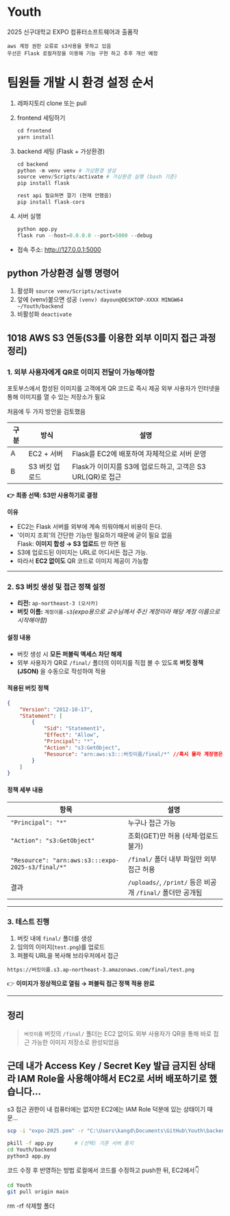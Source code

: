 # Youth

2025 신구대학교 EXPO 컴퓨터소프트웨어과 출품작

```0904 메모
aws 계정 권한 오류로 s3사용을 못하고 있음
우선은 Flask 로컬저장을 이용해 기능 구현 하고 추후 개선 예정
```

# 팀원들 개발 시 환경 설정 순서

1.  레파지토리 clone 또는 pull
2.  frontend 세팅하기
    ```py
    cd frontend
    yarn install
    ```
3.  backend 세팅 (Flask + 가상환경)

    ```py
    cd backend
    python -m venv venv # 가상환경 생성
    source venv/Scripts/activate # 가상환경 실행 (bash 기준)
    pip install flask
    ```

    ```py
    rest api 필요하면 깔기 (현재 안했음)
    pip install flask-cors
    ```

4.  서버 실행
    ```py
    python app.py
    flask run --host=0.0.0.0 --port=5000 --debug
    ```

-   접속 주소: http://127.0.0.1:5000

## python 가상환경 실행 명령어

1. 활성화
   `source venv/Scripts/activate`
2. 앞에 (venv)붙으면 성공 `(venv) dayoun@DESKTOP-XXXX MINGW64 ~/Youth/backend`
3. 비활성화
   `deactivate`

## 1018 AWS S3 연동(S3를 이용한 외부 이미지 접근 과정 정리)

### 1. 외부 사용자에게 QR로 이미지 전달이 가능해야함

포토부스에서 합성된 이미지를 고객에게 QR 코드로 즉시 제공
외부 사용자가 인터넷을 통해 이미지를 열 수 있는 저장소가 필요

처음에 두 가지 방안을 검토했음

| 구분 | 방식           | 설명                                                       |
| ---- | -------------- | ---------------------------------------------------------- |
| A    | EC2 + 서버     | Flask를 EC2에 배포하여 자체적으로 서버 운영                |
| B    | S3 버킷 업로드 | Flask가 이미지를 S3에 업로드하고, 고객은 S3 URL(QR)로 접근 |

**👉 최종 선택: S3만 사용하기로 결정**

**이유**

-   EC2는 Flask 서버를 외부에 계속 띄워야해서 비용이 든다.
-   '이미지 조회'의 간단한 기능만 필요하기 때문에 굳이 필요 없음<br>
    Flask: **이미지 합성 → S3 업로드** 만 하면 됨
-   S3에 업로드된 이미지는 URL로 어디서든 접근 가능.
-   따라서 **EC2 없이도** QR 코드로 이미지 제공이 가능함

---

### 2. S3 버킷 생성 및 접근 정책 설정

-   **리전:** `ap-northeast-3 (오사카)`
-   **버킷 이름:** `계정이름-s3`_(expo용으로 교수님께서 주신 계정이라 해당 계정 이름으로 시작해야함)_

#### 설정 내용

-   버킷 생성 시 **모든 퍼블릭 액세스 차단 해제**
-   외부 사용자가 QR로 `/final/` 폴더의 이미지를 직접 볼 수 있도록
    **버킷 정책(JSON)** 을 수동으로 작성하여 적용

#### 적용된 버킷 정책

```json
{
    "Version": "2012-10-17",
    "Statement": [
        {
            "Sid": "Statement1",
            "Effect": "Allow",
            "Principal": "*",
            "Action": "s3:GetObject",
            "Resource": "arn:aws:s3:::버킷이름/final/*" //혹시 몰라 계정명은 가림
        }
    ]
}
```

#### 정책 세부 내용

| 항목                                              | 설명                                                       |
| ------------------------------------------------- | ---------------------------------------------------------- |
| `"Principal": "*"`                                | 누구나 접근 가능                                           |
| `"Action": "s3:GetObject"`                        | 조회(GET)만 허용 (삭제·업로드 불가)                        |
| `"Resource": "arn:aws:s3:::expo-2025-s3/final/*"` | `/final/` 폴더 내부 파일만 외부 접근 허용                  |
| 결과                                              | `/uploads/`, `/print/` 등은 비공개 `/final/` 폴더만 공개됨 |

---

### 3. 테스트 진행

1. 버킷 내에 `final/` 폴더를 생성
2. 임의의 이미지(`test.png`)를 업로드
3. 퍼블릭 URL을 복사해 브라우저에서 접근

```
https://버킷이름.s3.ap-northeast-3.amazonaws.com/final/test.png
```

👉 **이미지가 정상적으로 열림 → 퍼블릭 접근 정책 적용 완료**

---

## 정리

> `버킷이름` 버킷의 `/final/` 폴더는
> EC2 없이도 외부 사용자가 QR을 통해 바로 접근 가능한
> 이미지 저장소로 완성되었음

## 근데 내가 Access Key / Secret Key 발급 금지된 상태라 IAM Role을 사용해야해서 EC2로 서버 배포하기로 했습니다...

s3 접근 권한이 내 컴퓨터에는 없지만 EC2에는 IAM Role 덕분에 있는 상태이기 때문...

```bash
scp -i "expo-2025.pem" -r "C:\Users\kangd\Documents\GitHub\Youth\backend" ec2-user@13.208.215.216:/home/ec2-user/  # 덮어쓰기

pkill -f app.py       # (선택) 기존 서버 중지
cd Youth/backend
python3 app.py

```

코드 수정 후 반영하는 방법
로컬에서 코드를 수정하고 push한 뒤,
EC2에서👇

```bash
cd Youth
git pull origin main
```

rm -rf 삭제할 폴더

